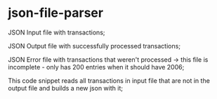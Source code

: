 # json-file-parser

JSON Input file with transactions;

JSON Output file with successfully processed transactions;

JSON Error file with transactions that weren't processed -> this file is incomplete - only has 200 entries when it should have 2006;

This code snippet reads all transactions in input file that are not in the output file and builds a new json with it;
